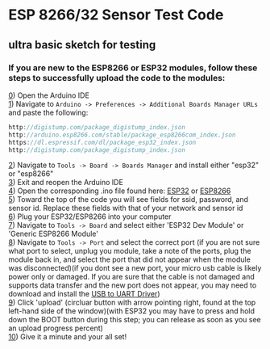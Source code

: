 # ESP 8266/32 Sensor Test Code
## ultra basic sketch for testing 

### If you are new to the ESP8266 or ESP32 modules, follow these steps to successfully upload the code to the modules:

[0]()) Open the Arduino IDE\
[1]()) Navigate to `Arduino -> Preferences -> Additional Boards Manager URLs` and paste the following:
 ```cpp
http://digistump.com/package_digistump_index.json
http://arduino.esp8266.com/stable/package_esp8266com_index.json
https://dl.espressif.com/dl/package_esp32_index.json
http://digistump.com/package_digistump_index.json
 ```
[2]()) Navigate to `Tools -> Board -> Boards Manager` and install either "esp32" or "esp8266"\
[3]()) Exit and reopen the Arduino IDE\
[4]()) Open the corresponding .ino file found here: [ESP32](https://github.com/mb822/AguaClara-NJIT-Sensor-Code/blob/main/ESP32Sensor.ino) or [ESP8266](https://github.com/mb822/AguaClara-NJIT-Sensor-Code/blob/main/ESP8266Sensor.ino)\
[5]()) Toward the top of the code you will see fields for ssid, password, and sensor id. Replace these fields with that of your network and sensor id\
[6]()) Plug your ESP32/ESP8266 into your computer\
[7]()) Navigate to `Tools -> Board` and select either 'ESP32 Dev Module' or 'Generic ESP8266 Module'\
[8]()) Navigate to `Tools -> Port` and select the correct port (if you are not sure what port to select, unplug you module, take a note of the ports, plug the module back in, and select the port that did not appear when the module was disconnected)(if you dont see a new port, your micro usb cable is likely power only or damaged. If you are sure that the cable is not damaged and supports data transfer and the new port does not appear, you may need to download and install the [USB to UART Driver](https://www.silabs.com/developers/usb-to-uart-bridge-vcp-drivers))\
[9]()) Click 'upload' (circluar button with arrow pointing right, found at the top left-hand side of the window)(with ESP32 you may have to press and hold down the BOOT button during this step; you can release as soon as you see an upload progress percent)\
[10]()) Give it a minute and your all set!
